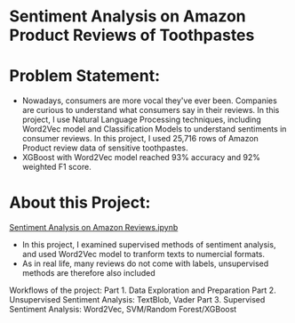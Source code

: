 # Sentiment Analysis on Amazon Product Reviews of Toothpastes

# Problem Statement:
- Nowadays, consumers are more vocal they've ever been. Companies are curious to understand what consumers say in their reviews. In this project, I use Natural Language Processing techniques, including Word2Vec model and Classification Models to understand sentiments in consumer reviews. In this project, I used 25,716 rows of Amazon Product review data of sensitive toothpastes. 
- XGBoost with Word2Vec model reached 93% accuracy and 92% weighted F1 score.

# About this Project: 
[Sentiment Analysis on Amazon Reviews.ipynb](https://github.com/yutinggong/sentimentAnalysisAmazonReviews/blob/master/Sentiment%20Analysis%20on%20Amazon%20Reviews.ipynb)
- In this project, I examined supervised methods of sentiment analysis, and used Word2Vec model to tranform texts to numercial formats.
- As in real life, many reviews do not come with labels, unsupervised methods are therefore also included

Workflows of the project:
Part 1. Data Exploration and Preparation
Part 2. Unsupervised Sentiment Analysis: TextBlob, Vader
Part 3. Supervised Sentiment Analysis: Word2Vec, SVM/Random Forest/XGBoost
